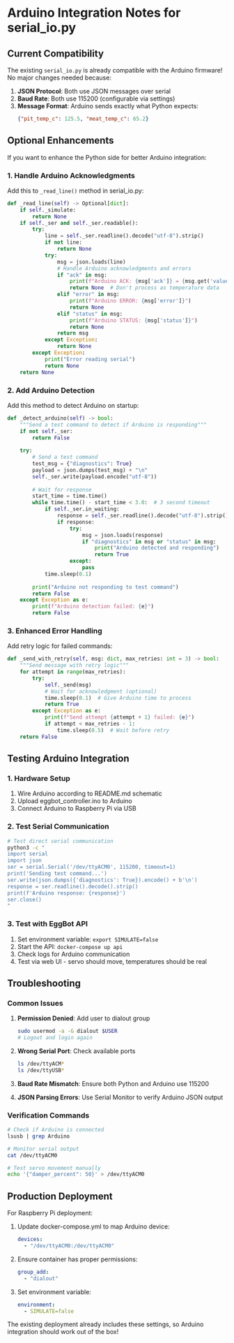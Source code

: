 # Arduino Integration Notes for serial_io.py

## Current Compatibility

The existing `serial_io.py` is already compatible with the Arduino firmware! No major changes needed because:

1. **JSON Protocol**: Both use JSON messages over serial
2. **Baud Rate**: Both use 115200 (configurable via settings)
3. **Message Format**: Arduino sends exactly what Python expects:
   ```json
   {"pit_temp_c": 125.5, "meat_temp_c": 65.2}
   ```

## Optional Enhancements

If you want to enhance the Python side for better Arduino integration:

### 1. Handle Arduino Acknowledgments
Add this to `_read_line()` method in serial_io.py:
```python
def _read_line(self) -> Optional[dict]:
    if self._simulate:
        return None
    if self._ser and self._ser.readable():
        try:
            line = self._ser.readline().decode("utf-8").strip()
            if not line:
                return None
            try:
                msg = json.loads(line)
                # Handle Arduino acknowledgments and errors
                if "ack" in msg:
                    print(f"Arduino ACK: {msg['ack']} = {msg.get('value', 'N/A')}")
                    return None  # Don't process as temperature data
                elif "error" in msg:
                    print(f"Arduino ERROR: {msg['error']}")
                    return None
                elif "status" in msg:
                    print(f"Arduino STATUS: {msg['status']}")
                    return None
                return msg
            except Exception:
                return None
        except Exception:
            print("Error reading serial")
            return None
    return None
```

### 2. Add Arduino Detection
Add this method to detect Arduino on startup:
```python
def _detect_arduino(self) -> bool:
    """Send a test command to detect if Arduino is responding"""
    if not self._ser:
        return False
    
    try:
        # Send a test command
        test_msg = {"diagnostics": True}
        payload = json.dumps(test_msg) + "\n"
        self._ser.write(payload.encode("utf-8"))
        
        # Wait for response
        start_time = time.time()
        while time.time() - start_time < 3.0:  # 3 second timeout
            if self._ser.in_waiting:
                response = self._ser.readline().decode("utf-8").strip()
                if response:
                    try:
                        msg = json.loads(response)
                        if "diagnostics" in msg or "status" in msg:
                            print("Arduino detected and responding")
                            return True
                    except:
                        pass
            time.sleep(0.1)
        
        print("Arduino not responding to test command")
        return False
    except Exception as e:
        print(f"Arduino detection failed: {e}")
        return False
```

### 3. Enhanced Error Handling
Add retry logic for failed commands:
```python
def _send_with_retry(self, msg: dict, max_retries: int = 3) -> bool:
    """Send message with retry logic"""
    for attempt in range(max_retries):
        try:
            self._send(msg)
            # Wait for acknowledgment (optional)
            time.sleep(0.1)  # Give Arduino time to process
            return True
        except Exception as e:
            print(f"Send attempt {attempt + 1} failed: {e}")
            if attempt < max_retries - 1:
                time.sleep(0.5)  # Wait before retry
    return False
```

## Testing Arduino Integration

### 1. Hardware Setup
1. Wire Arduino according to README.md schematic
2. Upload eggbot_controller.ino to Arduino
3. Connect Arduino to Raspberry Pi via USB

### 2. Test Serial Communication
```bash
# Test direct serial communication
python3 -c "
import serial
import json
ser = serial.Serial('/dev/ttyACM0', 115200, timeout=1)
print('Sending test command...')
ser.write(json.dumps({'diagnostics': True}).encode() + b'\n')
response = ser.readline().decode().strip()
print(f'Arduino response: {response}')
ser.close()
"
```

### 3. Test with EggBot API
1. Set environment variable: `export SIMULATE=false`
2. Start the API: `docker-compose up api`
3. Check logs for Arduino communication
4. Test via web UI - servo should move, temperatures should be real

## Troubleshooting

### Common Issues
1. **Permission Denied**: Add user to dialout group
   ```bash
   sudo usermod -a -G dialout $USER
   # Logout and login again
   ```

2. **Wrong Serial Port**: Check available ports
   ```bash
   ls /dev/ttyACM*
   ls /dev/ttyUSB*
   ```

3. **Baud Rate Mismatch**: Ensure both Python and Arduino use 115200

4. **JSON Parsing Errors**: Use Serial Monitor to verify Arduino JSON output

### Verification Commands
```bash
# Check if Arduino is connected
lsusb | grep Arduino

# Monitor serial output
cat /dev/ttyACM0

# Test servo movement manually
echo '{"damper_percent": 50}' > /dev/ttyACM0
```

## Production Deployment

For Raspberry Pi deployment:
1. Update docker-compose.yml to map Arduino device:
   ```yaml
   devices:
     - "/dev/ttyACM0:/dev/ttyACM0"
   ```

2. Ensure container has proper permissions:
   ```yaml
   group_add:
     - "dialout"
   ```

3. Set environment variable:
   ```yaml
   environment:
     - SIMULATE=false
   ```

The existing deployment already includes these settings, so Arduino integration should work out of the box!